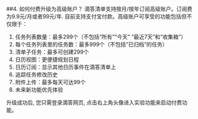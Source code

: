 ##4.	如何付费升级为高级账户？
滴答清单支持按月/按年订阅高级账户。订阅费为9.9元/月或者99元/年. 目前支持支付宝付款。高级账户可享受的功能包括但不仅限于：
1. 任务列表数量：最多299个（不包括“所有”“今天” “最近7天”和“收集箱”）
2. 每个任务列表里的任务数：最多999个（不包括“已归档”的任务）
3. 清单子任务：最多可创建299个
4. 日历视图：更便捷规划日程
5. 日历订阅：显示其他日历事件在滴答清单上
6. 追踪任务修改历史
7. 附件上传：最多每天可达99个
8. 未来新功能优先体验

升级成功后, 您只需登录滴答网页, 点击右上角头像进入实验功能来启动付费功能。

